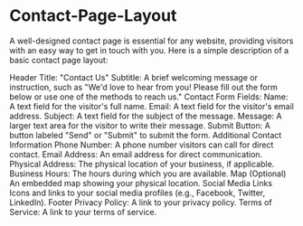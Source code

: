 # Contact-Page-Layout
A well-designed contact page is essential for any website, providing visitors with an easy way to get in touch with you. Here is a simple description of a basic contact page layout:

Header
Title: "Contact Us"
Subtitle: A brief welcoming message or instruction, such as "We'd love to hear from you! Please fill out the form below or use one of the methods to reach us."
Contact Form
Fields:
Name: A text field for the visitor's full name.
Email: A text field for the visitor's email address.
Subject: A text field for the subject of the message.
Message: A larger text area for the visitor to write their message.
Submit Button: A button labeled "Send" or "Submit" to submit the form.
Additional Contact Information
Phone Number: A phone number visitors can call for direct contact.
Email Address: An email address for direct communication.
Physical Address: The physical location of your business, if applicable.
Business Hours: The hours during which you are available.
Map (Optional)
An embedded map showing your physical location.
Social Media Links
Icons and links to your social media profiles (e.g., Facebook, Twitter, LinkedIn).
Footer
Privacy Policy: A link to your privacy policy.
Terms of Service: A link to your terms of service.

